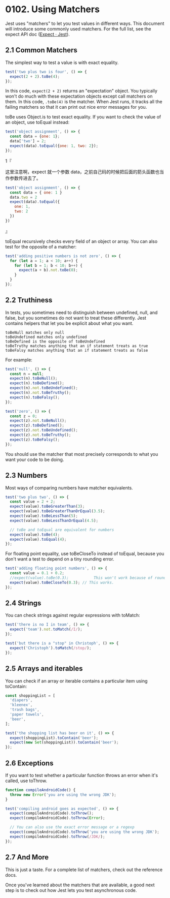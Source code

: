 # 0102. Using Matchers

Jest uses "matchers" to let you test values in different ways. This document will introduce some commonly used matchers. For the full list, see the expect API doc ([Expect · Jest](https://jestjs.io/docs/en/expect)).

## 2.1 Common Matchers

The simplest way to test a value is with exact equality.

```js
test('two plus two is four', () => {
  expect(2 + 2).toBe(4);
});
```

In this code, `expect(2 + 2)` returns an "expectation" object. You typically won't do much with these expectation objects except call matchers on them. In this code, `.toBe(4)` is the matcher. When Jest runs, it tracks all the failing matchers so that it can print out nice error messages for you.

toBe uses Object.is to test exact equality. If you want to check the value of an object, use toEqual instead:

```js
test('object assignment', () => {
  const data = {one: 1};
  data['two'] = 2;
  expect(data).toEqual({one: 1, two: 2});
});
```

1『

这里注意啊，expect 就一个参数 data，之前自己码的时候把后面的箭头函数也当作参数传进去了。

```js
test('object assignment', () => {
  const data = { one: 1 }
  data.two = 2
  expect(data).toEqual({
    one: 1,
    two: 2
  })
})
```

』

toEqual recursively checks every field of an object or array. You can also test for the opposite of a matcher:

```js
test('adding positive numbers is not zero', () => {
  for (let a = 1; a < 10; a++) {
    for (let b = 1; b < 10; b++) {
      expect(a + b).not.toBe(0);
    }
  }
});
```

## 2.2 Truthiness

In tests, you sometimes need to distinguish between undefined, null, and false, but you sometimes do not want to treat these differently. Jest contains helpers that let you be explicit about what you want.

```
toBeNull matches only null
toBeUndefined matches only undefined
toBeDefined is the opposite of toBeUndefined
toBeTruthy matches anything that an if statement treats as true
toBeFalsy matches anything that an if statement treats as false
```

For example:

```js
test('null', () => {
  const n = null;
  expect(n).toBeNull();
  expect(n).toBeDefined();
  expect(n).not.toBeUndefined();
  expect(n).not.toBeTruthy();
  expect(n).toBeFalsy();
});

test('zero', () => {
  const z = 0;
  expect(z).not.toBeNull();
  expect(z).toBeDefined();
  expect(z).not.toBeUndefined();
  expect(z).not.toBeTruthy();
  expect(z).toBeFalsy();
});
```

You should use the matcher that most precisely corresponds to what you want your code to be doing.

## 2.3 Numbers

Most ways of comparing numbers have matcher equivalents.

```js
test('two plus two', () => {
  const value = 2 + 2;
  expect(value).toBeGreaterThan(3);
  expect(value).toBeGreaterThanOrEqual(3.5);
  expect(value).toBeLessThan(5);
  expect(value).toBeLessThanOrEqual(4.5);

  // toBe and toEqual are equivalent for numbers
  expect(value).toBe(4);
  expect(value).toEqual(4);
});
```

For floating point equality, use toBeCloseTo instead of toEqual, because you don't want a test to depend on a tiny rounding error.

```js
test('adding floating point numbers', () => {
  const value = 0.1 + 0.2;
  //expect(value).toBe(0.3);           This won't work because of rounding error
  expect(value).toBeCloseTo(0.3); // This works.
});
```

## 2.4 Strings

You can check strings against regular expressions with toMatch:

```js
test('there is no I in team', () => {
  expect('team').not.toMatch(/I/);
});

test('but there is a "stop" in Christoph', () => {
  expect('Christoph').toMatch(/stop/);
});
```

## 2.5 Arrays and iterables

You can check if an array or iterable contains a particular item using toContain:

```js
const shoppingList = [
  'diapers',
  'kleenex',
  'trash bags',
  'paper towels',
  'beer',
];

test('the shopping list has beer on it', () => {
  expect(shoppingList).toContain('beer');
  expect(new Set(shoppingList)).toContain('beer');
});
```

## 2.6 Exceptions

If you want to test whether a particular function throws an error when it's called, use toThrow.

```js
function compileAndroidCode() {
  throw new Error('you are using the wrong JDK');
}

test('compiling android goes as expected', () => {
  expect(compileAndroidCode).toThrow();
  expect(compileAndroidCode).toThrow(Error);

  // You can also use the exact error message or a regexp
  expect(compileAndroidCode).toThrow('you are using the wrong JDK');
  expect(compileAndroidCode).toThrow(/JDK/);
});
```

## 2.7 And More

This is just a taste. For a complete list of matchers, check out the reference docs.

Once you've learned about the matchers that are available, a good next step is to check out how Jest lets you test asynchronous code.